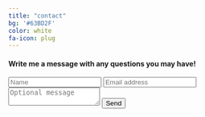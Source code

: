 ```yaml
---
title: "contact"
bg: '#63BD2F'
color: white
fa-icon: plug
---
```

#### Write me a message with any questions you may have!
<form action="//formspree.io/fabianmodig@gmail.com"
      method="POST">
    <input type="text" name="name" placeholder="Name" required>
    <input type="email" name="_replyto" placeholder="Email address" required>
    <textarea name="Message" placeholder="Optional message"></textarea>
    <input type="submit" value="Send" required>
</form>

<h3>
<a href="https://github.com/fabianmodig/"><i class="fa fa-github-square text-grey"></i></a> 
<a href="https://se.linkedin.com/in/fabianmodig"><i class="fa fa-linkedin-square text-grey"></i></a>
<a href="https://www.facebook.com/fabian.modig"><i class="fa facebook-square text-grey"></i></a>
<a href="https://plus.google.com/u/0/+FabianModig"><i class="fa google-plus-square text-grey"></i></a>
</h3>
